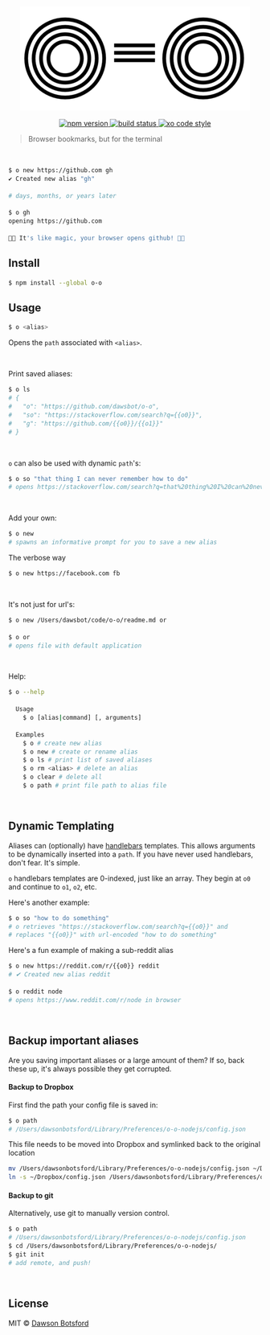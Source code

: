 <p align="center">
  <img src="media/logo.png"/>
</p>
<p align="center">
  <a href="https://www.npmjs.com/package/o-o">
    <img src="https://img.shields.io/npm/v/o-o.svg" alt="npm version"/>
  </a>
  <a href="https://travis-ci.org/dawsbot/o-o">
    <img src="https://travis-ci.org/dawsbot/o-o.svg?branch=master" alt="build status"/>
  </a>
  <a href="https://github.com/sindresorhus/xo">
    <img src="https://img.shields.io/badge/code_style-XO-5ed9c7.svg" alt="xo code style"/>
  </a>
</p>

> Browser bookmarks, but for the terminal

<br>

```sh
$ o new https://github.com gh
✔ Created new alias "gh"

# days, months, or years later

$ o gh
opening https://github.com

🎩🐰 It's like magic, your browser opens github! 🎩🐰 
```

## Install

```sh
$ npm install --global o-o
```

## Usage

```sh
$ o <alias>
```

Opens the `path` associated with `<alias>`.

<br>

Print saved aliases:

```sh
$ o ls
# {
#   "o": "https://github.com/dawsbot/o-o",
#   "so": "https://stackoverflow.com/search?q={{o0}}",
#   "g": "https://github.com/{{o0}}/{{o1}}"
# }
```

<br>

`o` can also be used with dynamic `path`'s:

```sh
$ o so "that thing I can never remember how to do"
# opens https://stackoverflow.com/search?q=that%20thing%20I%20can%20never%20remember%20how%20to%20do in your browser
```

<br/>

Add your own:

```sh
$ o new
# spawns an informative prompt for you to save a new alias
```

The verbose way

```sh
$ o new https://facebook.com fb
```

<br/>

It's not just for url's:

```sh
$ o new /Users/dawsbot/code/o-o/readme.md or

$ o or
# opens file with default application
```

<br>

Help:

```sh
$ o --help

  Usage
    $ o [alias|command] [, arguments]

  Examples
    $ o # create new alias
    $ o new # create or rename alias
    $ o ls # print list of saved aliases
    $ o rm <alias> # delete an alias
    $ o clear # delete all
    $ o path # print file path to alias file
```

<br>

## Dynamic Templating

Aliases can (optionally) have [handlebars](http://handlebarsjs.com/) templates. This allows arguments to be dynamically inserted into a `path`. If you have never used handlebars, don't fear. It's simple.

`o` handlebars templates are 0-indexed, just like an array. They begin at `o0` and continue to `o1`, `o2`, etc.

Here's another example:

```sh
$ o so "how to do something"
# o retrieves "https://stackoverflow.com/search?q={{o0}}" and
# replaces "{{o0}}" with url-encoded "how to do something"
```

Here's a fun example of making a sub-reddit alias

```sh
$ o new https://reddit.com/r/{{o0}} reddit
# ✔ Created new alias reddit

$ o reddit node
# opens https://www.reddit.com/r/node in browser
```

<br>

## Backup important aliases

Are you saving important aliases or a large amount of them? If so, back these up, it's always possible they get corrupted.

#### Backup to Dropbox

First find the path your config file is saved in:

```sh
$ o path
# /Users/dawsonbotsford/Library/Preferences/o-o-nodejs/config.json
```

This file needs to be moved into Dropbox and symlinked back to the original location

```sh
mv /Users/dawsonbotsford/Library/Preferences/o-o-nodejs/config.json ~/Dropbox/
ln -s ~/Dropbox/config.json /Users/dawsonbotsford/Library/Preferences/o-o-nodejs/config.json
```

#### Backup to git

Alternatively, use git to manually version control.

```sh
$ o path
# /Users/dawsonbotsford/Library/Preferences/o-o-nodejs/config.json
$ cd /Users/dawsonbotsford/Library/Preferences/o-o-nodejs/
$ git init
# add remote, and push!
```

<br>

## License

MIT © [Dawson Botsford](http://dawsonbotsford.com)
